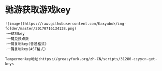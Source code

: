 # 驰游获取游戏key
	![image](https://raw.githubusercontent.com/Kaxyubok/img-folder/master/20170716134138.png)
	·一键刮key
	·一键兑换点数
	·一键复制key(普通格式)
	·一键复制key(ASF格式)

	Tampermonkey地址:https://greasyfork.org/zh-CN/scripts/31280-ccyycn-get-keys